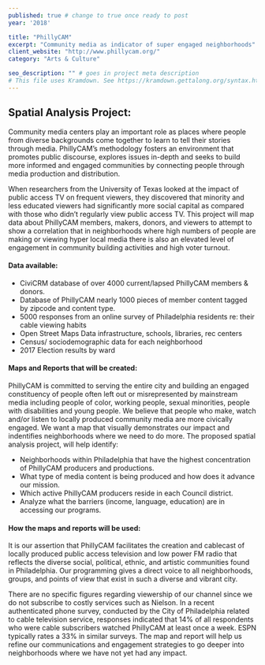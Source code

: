 ```yaml
---
published: true # change to true once ready to post
year: '2018'

title: "PhillyCAM"
excerpt: "Community media as indicator of super engaged neighborhoods"
client_website: "http://www.phillycam.org/"
category: "Arts & Culture"

seo_description: "" # goes in project meta description
# This file uses Kramdown. See https://kramdown.gettalong.org/syntax.html for syntax
---
```


## Spatial Analysis Project: 

Community media centers play an important role as places where people from diverse backgrounds come together to learn to tell their stories through media. PhillyCAM’s methodology fosters an environment that promotes public discourse, explores issues in-depth and seeks to build more informed and engaged communities by connecting people through media production and distribution.

When researchers from the University of Texas looked at the impact of public access TV on frequent viewers, they discovered that minority and less educated viewers had significantly more social capital as compared with those who didn’t regularly view public access TV. This project will map data about PhillyCAM members, makers, donors, and viewers to attempt to show a correlation that in neighborhoods where high numbers of people are making or viewing hyper local media there is also an elevated level of engagement in community building activities and high voter turnout.

#### Data available:
- CiviCRM database of over 4000 current/lapsed PhillyCAM members & donors.
- Database of PhillyCAM nearly 1000 pieces of member content tagged by zipcode and content type.
- 5000 responses from an online survey of Philadelphia residents re: their cable viewing habits
- Open Street Maps Data infrastructure, schools, libraries, rec centers
- Census/ sociodemographic data for each neighborhood
- 2017 Election results by ward

#### Maps and Reports that will be created: 
PhillyCAM is committed to serving the entire city and building an engaged constituency of people often left out or misrepresented by mainstream media including people of color, working people, sexual minorities, people with disabilities and young people. We believe that people who make, watch and/or listen to locally produced community media are more civically engaged. We want a map that visually demonstrates our impact and indentifies neighborhoods where we need to do more. The proposed spatial analysis project, will help identify:

- Neighborhoods within Philadelphia that have the highest concentration of PhillyCAM producers and productions.
- What type of media content is being produced and how does it advance our mission.
- Which active PhillyCAM producers reside in each Council district.
- Analyze what the barriers (income, language, education) are in accessing our programs. 

#### How the maps and reports will be used:
It is our assertion that PhillyCAM facilitates the creation and cablecast of locally produced public access television and low power FM radio that reflects the diverse social, political, ethnic, and artistic communities found in Philadelphia. Our programming gives a direct voice to all neighborhoods, groups, and points of view that exist in such a diverse and vibrant city.

There are no specific figures regarding viewership of our channel since we do not subscribe to costly services such as Nielson. In a recent authenticated phone survey, conducted by the City of Philadelphia related to cable television service, responses indicated that 14% of all respondents who were cable subscribers watched PhillyCAM at least once a week. ESPN typically rates a 33% in similar surveys. The map and report will help us refine our communications and engagement strategies to go deeper into neighborhoods where we have not yet had any impact.